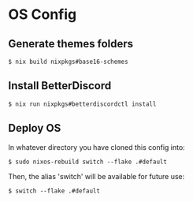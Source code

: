 # OS Config

## Generate themes folders
```
$ nix build nixpkgs#base16-schemes
```

## Install BetterDiscord
```
$ nix run nixpkgs#betterdiscordctl install
```

## Deploy OS

In whatever directory you have cloned this config into:

```
$ sudo nixos-rebuild switch --flake .#default
```

Then, the alias 'switch' will be available for future use:
```
$ switch --flake .#default
```
